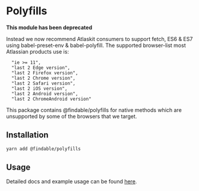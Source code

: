# Polyfills

**This module has been deprecated**

Instead we now recommend Atlaskit consumers to support fetch, ES6 & ES7 using babel-preset-env & babel-polyfill.
The supported browser-list most Atlassian products use is:

```
  "ie >= 11",
  "last 2 Edge version",
  "last 2 Firefox version",
  "last 2 Chrome version",
  "last 2 Safari version",
  "last 2 iOS version",
  "last 2 Android version",
  "last 2 ChromeAndroid version"
```

This package contains @findable/polyfills for native methods which are unsupported by some of the browsers that we target.

## Installation

```sh
yarn add @findable/polyfills
```

## Usage

Detailed docs and example usage can be found [here](https://atlaskit.atlassian.com/packages/core/polyfills).

